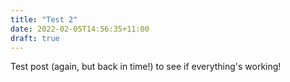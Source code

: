 ```yaml
---
title: "Test 2"
date: 2022-02-05T14:56:35+11:00
draft: true
---
```


Test post (again, but back in time!) to see if everything's working!
